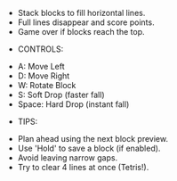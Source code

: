- Stack blocks to fill horizontal lines.  
- Full lines disappear and score points.  
- Game over if blocks reach the top.  

* CONTROLS:  
- A: Move Left  
- D: Move Right  
- W: Rotate Block  
- S: Soft Drop (faster fall)  
- Space: Hard Drop (instant fall)  

* TIPS:  
- Plan ahead using the next block preview.  
- Use 'Hold' to save a block (if enabled).  
- Avoid leaving narrow gaps.  
- Try to clear 4 lines at once (Tetris!).
